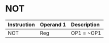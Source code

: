 # NOT

| Instruction | Operand 1 | Description |
| :--- | :--- | :--- |
| NOT | Reg | OP1 = ~OP1 |



